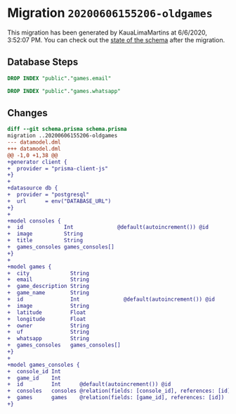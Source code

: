 # Migration `20200606155206-oldgames`

This migration has been generated by KauaLimaMartins at 6/6/2020, 3:52:07 PM.
You can check out the [state of the schema](./schema.prisma) after the migration.

## Database Steps

```sql
DROP INDEX "public"."games.email"

DROP INDEX "public"."games.whatsapp"
```

## Changes

```diff
diff --git schema.prisma schema.prisma
migration ..20200606155206-oldgames
--- datamodel.dml
+++ datamodel.dml
@@ -1,0 +1,38 @@
+generator client {
+  provider = "prisma-client-js"
+}
+
+datasource db {
+  provider = "postgresql"
+  url      = env("DATABASE_URL")
+}
+
+model consoles {
+  id             Int              @default(autoincrement()) @id
+  image          String
+  title          String
+  games_consoles games_consoles[]
+}
+
+model games {
+  city             String
+  email            String
+  game_description String
+  game_name        String
+  id               Int              @default(autoincrement()) @id
+  image            String
+  latitude         Float
+  longitude        Float
+  owner            String
+  uf               String
+  whatsapp         String
+  games_consoles   games_consoles[]
+}
+
+model games_consoles {
+  console_id Int
+  game_id    Int
+  id         Int      @default(autoincrement()) @id
+  consoles   consoles @relation(fields: [console_id], references: [id])
+  games      games    @relation(fields: [game_id], references: [id])
+}
```


